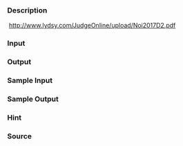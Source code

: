 
### Description
 http://www.lydsy.com/JudgeOnline/upload/Noi2017D2.pdf
### Input

### Output

### Sample Input

### Sample Output

### Hint

### Source
